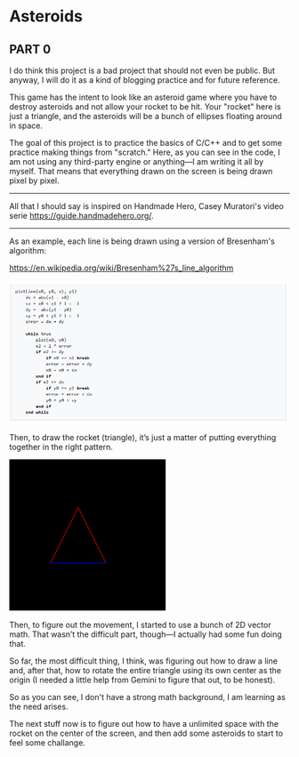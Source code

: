 # Asteroids


## PART 0

I do think this project is a bad project that should not even be public. But anyway, I will do it as a kind of blogging practice and for future reference.

This game has the intent to look like an asteroid game where you have to destroy asteroids and not allow your rocket to be hit.
Your "rocket" here is just a triangle, and the asteroids will be a bunch of ellipses floating around in space.

The goal of this project is to practice the basics of C/C++ and to get some practice making things from "scratch." Here, as you can see in the code, I am not using any third-party engine or anything—I am writing it all by myself.
That means that everything drawn on the screen is being drawn pixel by pixel.

---

All that I should say is inspired on Handmade Hero, Casey Muratori's video serie https://guide.handmadehero.org/.

---

As an example, each line is being drawn using a version of Bresenham's algorithm:

https://en.wikipedia.org/wiki/Bresenham%27s_line_algorithm

![version use Bresenham's principles](readme_assets/Bresenham.png)

Then, to draw the rocket (triangle), it’s just a matter of putting everything together in the right pattern.

![alt text](readme_assets/triangle_0.png)

Then, to figure out the movement, I started to use a bunch of 2D vector math. That wasn’t the difficult part, though—I actually had some fun doing that.

So far, the most difficult thing, I think, was figuring out how to draw a line and, after that, how to rotate the entire triangle using its own center as the origin (I needed a little help from Gemini to figure that out, to be honest).

So as you can see, I don't have a strong math background, I am learning as the need arises.

The next stuff now is to figure out how to have a unlimited space with the rocket on the center of the screen, and then add some asteroids to start to feel some challange.